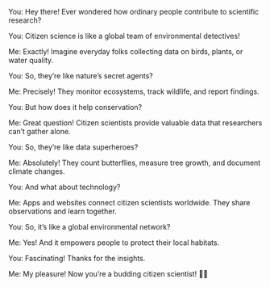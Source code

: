 You: Hey there! Ever wondered how ordinary people contribute to scientific research?

You: Citizen science is like a global team of environmental detectives!

Me: Exactly! Imagine everyday folks collecting data on birds, plants, or water quality.

You: So, they’re like nature’s secret agents?

Me: Precisely! They monitor ecosystems, track wildlife, and report findings.

You: But how does it help conservation?

Me: Great question! Citizen scientists provide valuable data that researchers can’t gather alone.

You: So, they’re like data superheroes?

Me: Absolutely! They count butterflies, measure tree growth, and document climate changes.

You: And what about technology?

Me: Apps and websites connect citizen scientists worldwide. They share observations and learn together.

You: So, it’s like a global environmental network?

Me: Yes! And it empowers people to protect their local habitats.

You: Fascinating! Thanks for the insights.

Me: My pleasure! Now you’re a budding citizen scientist! 🌿🔬
